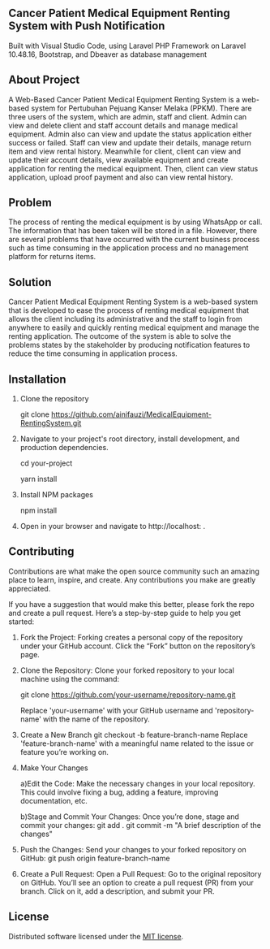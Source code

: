 ## Cancer Patient Medical Equipment Renting System with Push Notification

Built with Visual Studio Code, using Laravel PHP Framework on Laravel 10.48.16, Bootstrap, and Dbeaver as database management

## About Project

A Web-Based Cancer Patient Medical Equipment Renting System is a web-based system for Pertubuhan Pejuang Kanser Melaka (PPKM). There are three users of the system, which are admin, staff and client. Admin can view and delete client and staff account details and manage medical equipment. Admin also can view and update the status application either success or failed. Staff can view and update their details, manage return item and view rental history. Meanwhile for client, client can view and update their account details, view available equipment and create application for renting the medical equipment. Then, client can view status application, upload proof payment and also can view rental history.

## Problem

The process of renting the medical equipment is by using WhatsApp or call. The information that has been taken will be stored in a file. However, there are several problems that have occurred with the current business process such as time consuming in the application process and no management platform for returns items.

## Solution

Cancer Patient Medical Equipment Renting System is a web-based system that is developed to ease the process of renting medical equipment that allows the client including its administrative and the staff to login from anywhere to easily and quickly renting medical equipment and manage the renting application. The outcome of the system is able to solve the problems states by the stakeholder by producing notification features to reduce the time consuming in application process.

## Installation

1. Clone the repository

   git clone https://github.com/ainifauzi/MedicalEquipment-RentingSystem.git

2. Navigate to your project's root directory, install development, and production dependencies.

   cd your-project
   
   yarn install

4. Install NPM packages

   npm install

5. Open in your browser and navigate to http://localhost: .

## Contributing

Contributions are what make the open source community such an amazing place to learn, inspire, and create. Any contributions you make are greatly appreciated.

If you have a suggestion that would make this better, please fork the repo and create a pull request.  Here’s a step-by-step guide to help you get started:

1. Fork the Project: Forking creates a personal copy of the repository under your GitHub 
   account. Click the “Fork” button on the repository’s page.
2. Clone the Repository: Clone your forked repository to your local machine using the command:
   
   git clone https://github.com/your-username/repository-name.git
   
   Replace 'your-username' with your GitHub username and 'repository-name' with the name of the 
   repository.
4. Create a New Branch
   git checkout -b feature-branch-name
   Replace 'feature-branch-name' with a meaningful name related to the issue or feature you’re 
   working on.
5. Make Your Changes
   
   a)Edit the Code: Make the necessary changes in your local repository. This could involve 
     fixing a bug, adding a feature, improving documentation, etc.
   
   b)Stage and Commit Your Changes: Once you’re done, stage and commit your changes:
     git add .
     git commit -m "A brief description of the changes"
7. Push the Changes: Send your changes to your forked repository on GitHub:
   git push origin feature-branch-name
8. Create a Pull Request: Open a Pull Request: Go to the original repository on GitHub. You’ll 
  see an option to create a pull request (PR) from your branch. Click on it, add a description, 
  and submit your PR.

## License

Distributed software licensed under the [MIT license](https://opensource.org/licenses/MIT).
